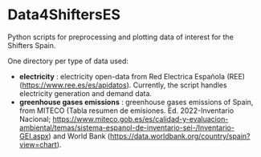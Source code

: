 # Data4ShiftersES

Python scripts for preprocessing and plotting data of interest for the Shifters Spain.

One directory per type of data used:
- **electricity** : electricity open-data from Red Electrica Española (REE)
(https://www.ree.es/es/apidatos). Currently, the script handles electricity generation and demand data.
- **greenhouse gases emissions** : greenhouse gases emissions of Spain, from MITECO
(Tabla resumen de emisiones. Ed. 2022-Inventario Nacional;
https://www.miteco.gob.es/es/calidad-y-evaluacion-ambiental/temas/sistema-espanol-de-inventario-sei-/Inventario-GEI.aspx)
and World Bank (https://data.worldbank.org/country/spain?view=chart).

